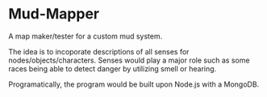 ﻿# Mud-Mapper
A map maker/tester for a custom mud system.

The idea is to incoporate descriptions of all senses for nodes/objects/characters. 
Senses would play a major role such as some races being able to detect danger by
utilizing smell or hearing.

Programatically, the program would be built upon Node.js with a MongoDB.
